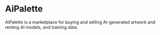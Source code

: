 # AiPalette
AiPalette is a marketplace for buying and selling AI-generated artwork and renting AI models, and training data.
